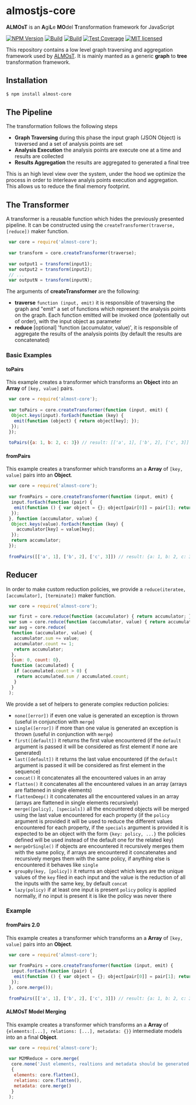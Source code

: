 # almostjs-core
__ALMOsT__ is an **A**gi**L**e **MO**del **T**ransformation framework for JavaScript

[![NPM Version][npm-image]][npm-url]
[![Build][travis-image]][travis-url]
[![Build][appveyor-image]][appveyor-url]
[![Test Coverage][coveralls-image]][coveralls-url]
[![MIT licensed][license-image]][license-url]

This repository contains a low level graph traversing and aggregation framework used by [ALMOsT](https://github.com/B3rn475/almostjs).
It is mainly manted as a generic __graph__ to __tree__ transformation framework.

## Installation

```bash
$ npm install almost-core
```

## The Pipeline

The transformation follows the following steps
 - __Graph Traversing__ during this phase the input graph (JSON Object) is traversed and a set of analysis points are set
 - __Analysis Execution__ the analysis points are execute one at a time and results are collected
 - __Results Aggregation__ the results are aggregated to generated a final tree

This is an high level view over the system, under the hood we optimize the process in order to interleave analyis points execution and aggregation. This allows us to reduce the final memory footprint.

## The Transformer

A transformer is a reusable function which hides the previously presented pipeline.
It can be constructed using the `createTransformer(traverse, [reduce])` maker function.

```javascript
 var core = require('almost-core');
 
 var transform = core.createTransformer(traverse);
 
 var output1 = transform(input1);
 var output2 = transform(input2);
 // ...
 var outputN = transform(inputN);
```

The arguments of __createTransformer__ are the following:
 - __traverse__ `function (input, emit)` it is responsible of traversing the graph and "emit" a set of functions which represent the analysis points on the graph. Each function emitted will be invoked once (potentially out of order), with the input object as parameter
 - __reduce__ [optional] 'function (accumulator, value)', it is responsible of aggregate the results of the analysis points (by default the results are concatenated)
 
### Basic Examples

#### toPairs
This example creates a transformer which transforms an __Object__ into an __Array__ of `[key, value]` pairs.

```javascript
 var core = require('almost-core');
 
 var toPairs = core.createTransformer(function (input, emit) {
  Object.keys(input).forEach(function (key) {
   emit(function (object) { return object[key]; });
  });
 });
 
 toPairs({a: 1, b: 2, c: 3}) // result: [['a', 1], ['b', 2], ['c', 3]]
```

#### fromPairs
This example creates a transformer which transforms an a __Array__ of `[key, value]` pairs into an __Object__.

```javascript
 var core = require('almost-core');
 
 var fromPairs = core.createTransformer(function (input, emit) {
  input.forEach(function (pair) {
   emit(function () { var object = {}; object[pair[0]] = pair[1]; return object; });
  });
 }, function (accumulator, value) {
  Object.keys(value).forEach(function (key) {
    accumulator[key] = value[key];
  });
  return accumulator;
 });
 
 fromPairs([['a', 1], ['b', 2], ['c', 3]]) // result: {a: 1, b: 2, c: 3}
```

## Reducer

In order to make custom reduction policies, we provide a `reduce(iteratee, [accumulator], [terminate])` maker function.

```javascript
 var core = require('almost-core');

 var first = core.reduce(function (accumulator) { return accumulator; });
 var sum = core.reduce(function (accumulator, value) { return accumulator + value; }, 0);
 var avg = core.reduce(
  function (accumulator, value) {
   accumulator.sum += value;
   accumulator.count += 1;
   return accumulator;
  },
  {sum: 0, count: 0},
  function (accumulated) {
   if (accumulated.count > 0) {
    return accumulated.sum / accumulated.count;
   }
  }
 );
```

We provide a set of helpers to generate complex reduction policies:
 - `none([error])` if even one value is generated an exception is thrown (useful in conjunction with `merge`)
 - `single([error])` if more than one value is generated an exception is thrown (useful in conjunction with `merge`)
 - `first([default])` it returns the first value encountered (if the `default` argument is passed it will be considered as first element if none are generated)
 - `last([default])` it returns the last value encountered (if the `default` argument is passed it will be considered as first element in the sequence)
 - `concat()` it concatenates all the encountered values in an array
 - `flatten()` it concatenates all the encountered values in an array (arrays are flattened in single elements)
 - `flattenDeep()` it concatenates all the encountered values in an array (arrays are flattened in single elements recursively)
 - `merge([policy], [specials])` all the encountered objects will be merged using the last value encountered for each property (if the `policy` argument is provided it will be used to reduce the different values encountered for each property, if the `specials` argument is provided it is expected to be an object with the form `{key: policy, ...}` the policies defined will be used instead of the default one for the related key)
 - `mergeOrSingle()` if objects are encountered it recursively merges them with the same policy, if arrays are encountered it concatenates and recursively merges them with the same policy, if anything else is encountered it behaves like `single`
 - `groupBy(key, [policy])` it returns an object which keys are the unique values of the `key` filed in each input and the value is the reduction of all the inputs with the same key, by default `concat`
 - `lazy(policy)` if at least one input is present `policy` policy is applied normally, if no input is present it is like the policy was never there

### Example

#### fromPairs 2.0
This example creates a transformer which transforms an a __Array__ of `[key, value]` pairs into an __Object__.

```javascript
 var core = require('almost-core');
 
 var fromPairs = core.createTransformer(function (input, emit) {
  input.forEach(function (pair) {
   emit(function () { var object = {}; object[pair[0]] = pair[1]; return object; });
  });
 }, core.merge());
 
 fromPairs([['a', 1], ['b', 2], ['c', 3]]) // result: {a: 1, b: 2, c: 3}
```


#### ALMOsT Model Merging
This example creates a transformer which transforms an a __Array__ of `{elements:[...], relations: [...], metadata: {}}` intermediate models into an a final __Object__.

```javascript
 var core = require('almost-core');
 
 var M2MReduce = core.merge(
  core.none('Just elements, realtions and metadata should be generated'),
  {
   elements: core.flatten(),
   relations: core.flatten(),
   metadata: core.merge()
  }
 );
```

[npm-image]: https://img.shields.io/npm/v/almost-core.svg
[npm-url]: https://npmjs.org/package/almost-core
[travis-image]: https://img.shields.io/travis/B3rn475/almostjs-core/master.svg
[travis-url]: https://travis-ci.org/B3rn475/almostjs-core
[appveyor-image]: https://ci.appveyor.com/api/projects/status/github/B3rn475/almostjs-core?svg=true
[appveyor-url]: https://ci.appveyor.com/project/B3rn475/almostjs-core
[coveralls-image]: https://img.shields.io/coveralls/B3rn475/almostjs-core/master.svg
[coveralls-url]: https://coveralls.io/r/B3rn475/almostjs-core?branch=master
[license-image]: https://img.shields.io/badge/license-MIT-blue.svg
[license-url]: https://raw.githubusercontent.com/B3rn475/almostjs-core/master/LICENSE
